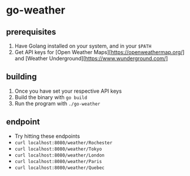# go-weather

## prerequisites
1. Have Golang installed on your system, and in your `$PATH`
2. Get API keys for [Open Weather Maps][https://openweathermap.org/] and [Weather Underground][https://www.wunderground.com/]

## building
1. Once you have set your respective API keys
2. Build the binary with `go build`
3. Run the program with `./go-weather`

## endpoint
* Try hitting these endpoints
* `curl localhost:8080/weather/Rochester`
* `curl localhost:8080/weather/Tokyo`
* `curl localhost:8080/weather/London`
* `curl localhost:8080/weather/Paris`
* `curl localhost:8080/weather/Quebec`
